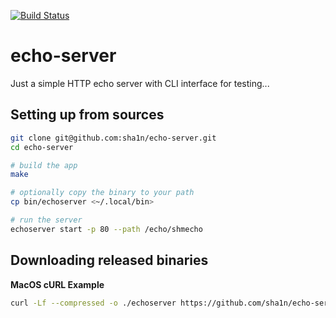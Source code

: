 [![Build Status](https://travis-ci.org/sha1n/echo-server.svg?branch=master)](https://travis-ci.org/sha1n/echo-server)

# echo-server
Just a simple HTTP echo server with CLI interface for testing...


## Setting up from sources
```bash
git clone git@github.com:sha1n/echo-server.git
cd echo-server

# build the app
make

# optionally copy the binary to your path
cp bin/echoserver <~/.local/bin>

# run the server
echoserver start -p 80 --path /echo/shmecho
```

## Downloading released binaries

**MacOS cURL Example**
```bash
curl -Lf --compressed -o ./echoserver https://github.com/sha1n/echo-server/releases/download/v0.1/echo-server-darwin-amd64
```
